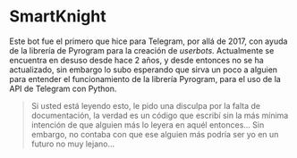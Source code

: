 # SmartKnight

Este bot fue el primero que hice para Telegram, por allá de 2017, con ayuda de la librería de Pyrogram para la creación de *userbots*.
Actualmente se encuentra en desuso desde hace 2 años, y desde entonces no se ha actualizado, sin embargo lo subo esperando que sirva un poco a alguien para entender el funcionamiento de la librería Pyrogram, para el uso de la API de Telegram con Python.

> Si usted está leyendo esto, le pido una disculpa por la falta de documentación, la verdad es un código que escribí sin la más mínima intención de que alguien más lo leyera en aquél entonces... Sin embargo, no contaba con que ese alguien más podría ser yo en un futuro no muy lejano...